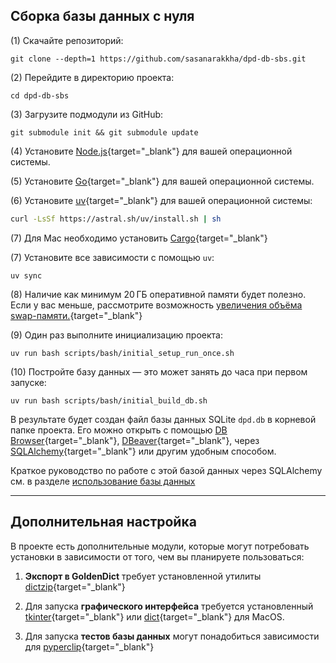 ## Сборка базы данных с нуля

(1) Скачайте репозиторий:

```shell
git clone --depth=1 https://github.com/sasanarakkha/dpd-db-sbs.git
```

(2) Перейдите в директорию проекта:

```shell
cd dpd-db-sbs
```

(3) Загрузите подмодули из GitHub:

```shell
git submodule init && git submodule update
```

(4) Установите [Node.js](https://nodejs.org/en/download){target="_blank"} для вашей операционной системы.

(5) Установите [Go](https://go.dev/doc/install){target="_blank"} для вашей операционной системы.

(6) Установите [uv](https://astral.sh/uv/install){target="_blank"} для вашей операционной системы:

```bash
curl -LsSf https://astral.sh/uv/install.sh | sh
```

(7) Для Mac необходимо установить [Cargo](https://doc.rust-lang.org/cargo/getting-started/installation.html){target="_blank"}

(7) Установите все зависимости с помощью `uv`:

```shell
uv sync
```

(8) Наличие как минимум 20 ГБ оперативной памяти будет полезно. Если у вас меньше, рассмотрите возможность [увеличения объёма swap-памяти.](https://www.reddit.com/r/linuxmint/comments/uhjyir/how_to_increase_swap_size/?rdt=34113){target="_blank"}

(9) Один раз выполните инициализацию проекта:

```shell
uv run bash scripts/bash/initial_setup_run_once.sh
```

(10) Постройте базу данных — это может занять до часа при первом запуске:

```shell
uv run bash scripts/bash/initial_build_db.sh
```

В результате будет создан файл базы данных SQLite `dpd.db` в корневой папке проекта. Его можно открыть с помощью [DB Browser](https://sqlitebrowser.org/){target="_blank"}, [DBeaver](https://dbeaver.io/){target="_blank"}, через [SQLAlchemy](https://www.sqlalchemy.org/){target="_blank"} или другим удобным способом.

Краткое руководство по работе с этой базой данных через SQLAlchemy см. в разделе [использование базы данных](use_db.md)

---

## Дополнительная настройка

В проекте есть дополнительные модули, которые могут потребовать установки в зависимости от того, чем вы планируете пользоваться:

1. __Экспорт в GoldenDict__ требует установленной утилиты [dictzip](https://linux-packages.com/ubuntu-24-04/package/dictzip){target="_blank"}

2. Для запуска __графического интерфейса__ требуется установленный [tkinter](https://www.pythonguis.com/installation/install-tkinter-linux/){target="_blank"}  или [dict](https://formulae.brew.sh/formula/dict#default){target="_blank"} для MacOS.

3. Для запуска __тестов базы данных__ могут понадобиться зависимости для [pyperclip](https://pyperclip.readthedocs.io/en/latest/index.html#not-implemented-error){target="_blank"}
